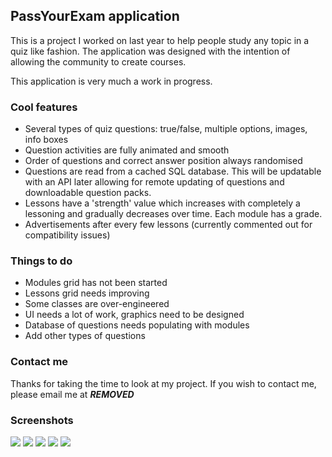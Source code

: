 ## PassYourExam application
This is a project I worked on last year to help people study any topic in a quiz like fashion. The application was designed with the intention of allowing the community to create courses. 

This application is very much a work in progress.

### Cool features
* Several types of quiz questions: true/false, multiple options, images, info boxes
* Question activities are fully animated and smooth 
* Order of questions and correct answer position always randomised
* Questions are read from a cached SQL database. This will be updatable with an API later allowing for remote updating of questions and downloadable question packs. 
* Lessons have a 'strength' value which increases with completely a lessoning and gradually decreases over time. Each module has a grade. 
* Advertisements after every few lessons (currently commented out for compatibility issues) 

### Things to do
* Modules grid has not been started
* Lessons grid needs improving
* Some classes are over-engineered
* UI needs a lot of work, graphics need to be designed
* Database of questions needs populating with modules
* Add other types of questions

### Contact me
Thanks for taking the time to look at my project. If you wish to contact me, please email me at ***REMOVED***

### Screenshots
<img src="https://user-images.githubusercontent.com/15916056/61748816-24c4f580-ad99-11e9-95cb-73790a2feb63.jpg"></img>
<img src="https://user-images.githubusercontent.com/15916056/61748705-d44d9800-ad98-11e9-8d7a-fce0f6e91bca.jpg"></img>
<img src="https://user-images.githubusercontent.com/15916056/61748751-f47d5700-ad98-11e9-9fe6-e6aab2d05926.jpg"></img>
<img src="https://user-images.githubusercontent.com/15916056/61748778-03fca000-ad99-11e9-8f4b-7a5733d0031a.jpg"></img>
<img src="https://user-images.githubusercontent.com/15916056/61748782-0a8b1780-ad99-11e9-9e41-32b57b3965d5.jpg"></img>
